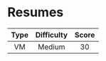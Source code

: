 # Resumes

| Type | Difficulty | Score |
| :--: | :--------: | :---: |
|  VM  |   Medium   |  30   |
